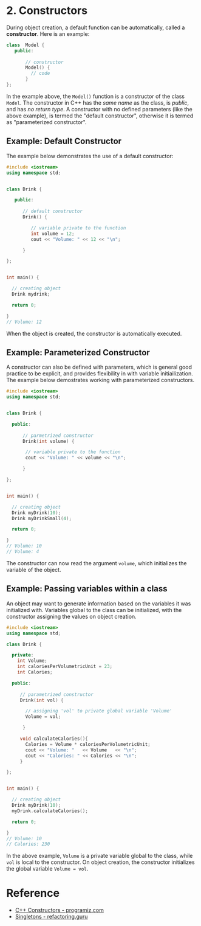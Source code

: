 # 2. Constructors

During object creation, a default function can be automatically, called a __constructor__. Here is an example:

```c++
class  Model {
   public:
   
       // constructor
       Model() {
         // code
       }
};
```
In the example above, the `Model()` function is a constructor of the class `Model`. The constructor in C++ has the _same name_ as the class, is _public_, and has _no return type_. A constructor with no defined parameters (like the above example), is termed the "default constructor", otherwise it is termed as "parameterized constructor".

## Example: Default Constructor
The example below demonstrates the use of a default constructor:
```c++
#include <iostream>
using namespace std;


class Drink {

   public:
   
      // default constructor
      Drink() {

         // variable private to the function
         int volume = 12;
         cout << "Volume: " << 12 << "\n";

      }

};


int main() {

  // creating object
  Drink mydrink;

  return 0;

}
// Volume: 12
```
When the object is created, the constructor is automatically executed.

## Example: Parameterized Constructor
A constructor can also be defined with parameters, which is general good practice to be explicit, and provides flexibility in with variable initiailization. The example below demostrates working with parameterized constructors.
```c++
#include <iostream>
using namespace std;


class Drink {

  public:
   
      // parmetrized constructor
      Drink(int volume) {

       // variable private to the function
       cout << "Volume: " << volume << "\n";

      }

};


int main() {

  // creating object
  Drink myDrink(10);
  Drink myDrinkSmall(4);

  return 0;

} 
// Volume: 10
// Volume: 4
```
The constructor can now read the argument `volume`, which initializes the variable of the object.

## Example: Passing variables within a class
An object may want to generate information based on the variables it was initialized with. Variables global to the class can be initialized, with the constructor assigning the values on object creation.

```c++
#include <iostream>
using namespace std;

class Drink {

  private:
    int Volume;
    int caloriesPerVolumetricUnit = 23;
    int Calories;

  public:
   
     // parametrized constructor
     Drink(int vol) {

       // assigning 'vol' to private global variable 'Volume'
       Volume = vol;

      }

     void calculateCalories(){
       Calories = Volume * caloriesPerVolumetricUnit;
       cout << "Volume: "   << Volume   << "\n";
       cout << "Calories: " << Calories << "\n";
     }

};


int main() {

  // creating object
  Drink myDrink(10);
  myDrink.calculateCalories();

  return 0;

}
// Volume: 10
// Calories: 230
```
In the above example, `Volume` is a private variable global to the class, while `vol` is local to the constructor. On object creation, the constructor initializes the global variable `Volume = vol`.

# Reference
- [C++ Constructors - programiz.com](https://www.programiz.com/cpp-programming/constructors)
- [Singletons - refactoring.guru](https://refactoring.guru/design-patterns/singleton/cpp/example)
